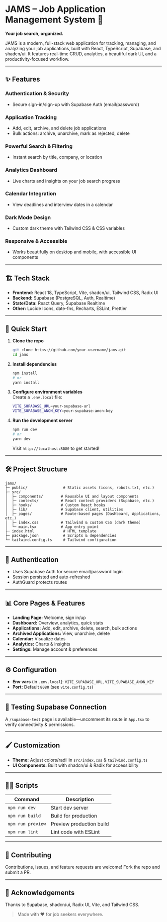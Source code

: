 # JAMS – Job Application Management System 🚀

**Your job search, organized.**

JAMS is a modern, full-stack web application for tracking, managing, and analyzing your job applications, built with React, TypeScript, Supabase, and shadcn/ui. It features real-time CRUD, analytics, a beautiful dark UI, and a productivity-focused workflow.

---

## ✨ Features

### Authentication & Security

- Secure sign-in/sign-up with Supabase Auth (email/password)

### Application Tracking

- Add, edit, archive, and delete job applications
- Bulk actions: archive, unarchive, mark as rejected, delete

### Powerful Search & Filtering

- Instant search by title, company, or location

### Analytics Dashboard

- Live charts and insights on your job search progress

### Calendar Integration

- View deadlines and interview dates in a calendar

### Dark Mode Design

- Custom dark theme with Tailwind CSS & CSS variables

### Responsive & Accessible

- Works beautifully on desktop and mobile, with accessible UI components

---

## 🏗️ Tech Stack

- **Frontend:** React 18, TypeScript, Vite, shadcn/ui, Tailwind CSS, Radix UI
- **Backend:** Supabase (PostgreSQL, Auth, Realtime)
- **State/Data:** React Query, Supabase Realtime
- **Other:** Lucide Icons, date-fns, Recharts, ESLint, Prettier

---

## 🚦 Quick Start

1. **Clone the repo**
   ```bash
   git clone https://github.com/your-username/jams.git
   cd jams
   ```
2. **Install dependencies**
   ```bash
   npm install
   # or
   yarn install
   ```
3. **Configure environment variables**\
   Create a `.env.local` file:
   ```bash
   VITE_SUPABASE_URL=your-supabase-url
   VITE_SUPABASE_ANON_KEY=your-supabase-anon-key
   ```
4. **Run the development server**
   ```bash
   npm run dev
   # or
   yarn dev
   ```
   Visit `http://localhost:8080` to get started!

---

## 🛠️ Project Structure

```plaintext
jams/
├─ public/                # Static assets (icons, robots.txt, etc.)
├─ src/
│  ├─ components/        # Reusable UI and layout components
│  ├─ contexts/          # React context providers (Supabase, etc.)
│  ├─ hooks/             # Custom React hooks
│  ├─ lib/               # Supabase client, utilities
│  ├─ pages/             # Route-based pages (Dashboard, Applications, etc.)
│  ├─ index.css          # Tailwind & custom CSS (dark theme)
│  └─ main.tsx           # App entry point
├─ index.html             # HTML template
├─ package.json           # Scripts & dependencies
└─ tailwind.config.ts     # Tailwind configuration
```

---

## 🔐 Authentication

- Uses Supabase Auth for secure email/password login
- Session persisted and auto-refreshed
- AuthGuard protects routes

---

## 📊 Core Pages & Features

- **Landing Page:** Welcome, sign in/up
- **Dashboard:** Overview, analytics, quick stats
- **Applications:** Add, edit, archive, delete, search, bulk actions
- **Archived Applications:** View, unarchive, delete
- **Calendar:** Visualize dates
- **Analytics:** Charts & insights
- **Settings:** Manage account & preferences

---

## ⚙️ Configuration

- **Env vars** (in `.env.local`): `VITE_SUPABASE_URL`, `VITE_SUPABASE_ANON_KEY`
- **Port:** Default `8080` (see `vite.config.ts`)

---

## 🧪 Testing Supabase Connection

A `/supabase-test` page is available—uncomment its route in `App.tsx` to verify connectivity & permissions.

---

## 🖌️ Customization

- **Theme:** Adjust colors/radii in `src/index.css` & `tailwind.config.ts`
- **UI Components:** Built with shadcn/ui & Radix for accessibility

---

## 🧑‍💻 Scripts

| Command           | Description              |
| ----------------- | ------------------------ |
| `npm run dev`     | Start dev server         |
| `npm run build`   | Build for production     |
| `npm run preview` | Preview production build |
| `npm run lint`    | Lint code with ESLint    |

---

## 🤝 Contributing

Contributions, issues, and feature requests are welcome! Fork the repo and submit a PR.

---

## 🙏 Acknowledgements

Thanks to Supabase, shadcn/ui, Radix UI, Vite, and Tailwind CSS.

> Made with ❤️ for job seekers everywhere.


